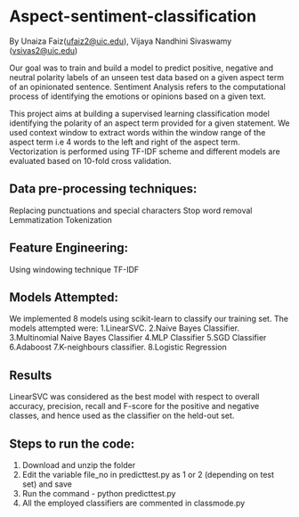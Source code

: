 # Aspect-sentiment-classification
By Unaiza Faiz(ufaiz2@uic.edu), Vijaya Nandhini Sivaswamy (vsivas2@uic.edu)

Our goal was to train and build a model to predict positive, negative and neutral polarity labels of an unseen test data based on a given aspect term of an opinionated sentence. Sentiment Analysis refers to the computational process of identifying the emotions or opinions based on a given text.

This project aims at building a supervised learning classification model identifying the polarity of an aspect term provided for a given statement. We used context window to extract words within the window range of the aspect term i.e 4 words to the left and right of the aspect term. Vectorization is performed using TF-IDF scheme and different models are evaluated based on 10-fold cross validation. 

## Data pre-processing techniques:
 Replacing punctuations and special characters
 Stop word removal
 Lemmatization
 Tokenization

## Feature Engineering:
  Using windowing technique
  TF-IDF
 
## Models Attempted:
We implemented 8 models using scikit-learn to classify our training set. The models attempted were: 
1.LinearSVC.
2.Naive Bayes Classifier.
3.Multinomial Naive Bayes Classifier
4.MLP Classifier
5.SGD Classifier
6.Adaboost
7.K-neighbours classifier.
8.Logistic Regression

## Results
LinearSVC was considered as the best model with respect to overall accuracy, precision, recall and F-score for the positive and negative classes, and hence used as the classifier on the held-out set.

## Steps to run the code:
1. Download and unzip the folder
2. Edit the variable file_no in predicttest.py as 1 or 2 (depending on test set) and save 
3. Run the command - python predicttest.py
4. All the employed classifiers are commented in classmode.py
